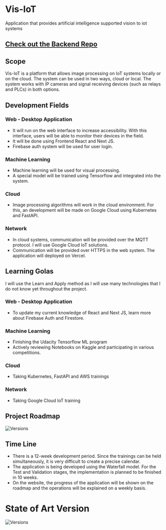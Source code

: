 # Vis-IoT

Application that provides artificial intelligence supported vision to iot systems

## [Check out the Backend Repo](https://github.com/erinc-emre/visiot-backend)

## Scope

Vis-IoT is a platform that allows image processing on IoT systems locally or on the cloud.
The system can be used in two ways, cloud or local. The system works with IP cameras and signal receiving devices (such as relays and PLCs) in both options.

## Development Fields

### Web - Desktop Application

- It will run on the web interface to increase accessibility. With this
  interface, users will be able to monitor their devices in the field.
- It will be done using Frontend React and Next JS.
- Firebase auth system will be used for user login.

### Machine Learning

- Machine learning will be used for visual processing.
- A special model will be trained using Tensorflow and integrated into the system.

### Cloud

- Image processing algorithms will work in the cloud environment. For this, an development will be made on Google Cloud using Kubernetes and FastAPI.

### Network

- In cloud systems, communication will be provided over the MQTT protocol. I will use Google Cloud IoT solutions.
- Communication will be provided over HTTPS in the web system. The application will deployed on Vercel.

## Learning Golas

I will use the Learn and Apply method as I will use many technologies that I do not know yet throughout the project.

### Web - Desktop Application

- To update my current knowledge of React and Next JS, learn more about Firebase Auth and Firestore.

### Machine Learning

- Finishing the Udacity Tensorflow ML program
- Actively reviewing Notebooks on Kaggle and participating in various competitions.

### Cloud

- Taking Kubernetes, FastAPI and AWS trainings

### Network

- Taking Google Cloud IoT training

## Project Roadmap

![Versions](https://github.com/erinc-emre/visiot/blob/main/figures/versions.png?raw=true)

## Time Line

- There is a 12-week development period. Since the trainings can be held simultaneously, it is very difficult to create a precise calendar.
- The application is being developed using the Waterfall model. For the Test and Validation stages, the implementation is planned to be finished in 10 weeks.
- On the website, the progress of the application will be shown on the roadmap and the operations will be explained on a weekly basis.

# State of Art Version

![Versions](https://github.com/erinc-emre/visiot/blob/main/figures/complete_cloud.png?raw=true)
